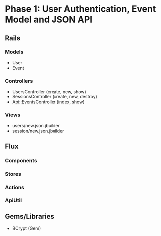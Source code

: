 # Phase 1: User Authentication, Event Model and JSON API

## Rails
### Models
* User
* Event

### Controllers
* UsersController (create, new, show)
* SessionsController (create, new, destroy)
* Api::EventsController (index, show)

### Views
* users/new.json.jbuilder
* session/new.json.jbuilder


## Flux
### Components

### Stores

### Actions

### ApiUtil

## Gems/Libraries
* BCrypt (Gem)
